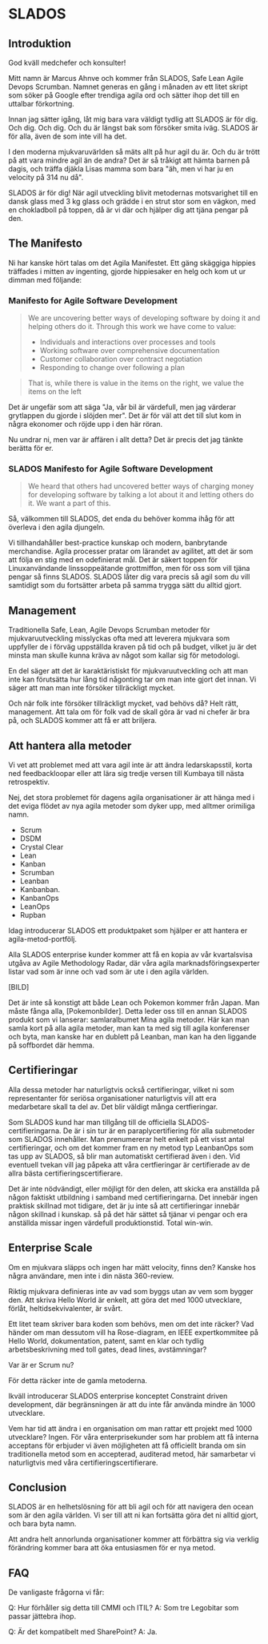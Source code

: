 # SLADOS

## Introduktion

God kväll medchefer och konsulter!

Mitt namn är Marcus Ahnve och kommer från SLADOS, Safe Lean Agile
Devops Scrumban. Namnet generas en gång i månaden av ett litet skript
som söker på Google efter trendiga agila ord och sätter ihop det till
en uttalbar förkortning.

Innan jag sätter igång, låt mig bara vara väldigt tydlig att SLADOS är
för dig. Och dig. Och dig. Och du är längst bak som försöker smita
iväg. SLADOS är för alla, även de som inte vill ha det.

I den moderna mjukvaruvärlden så mäts allt på hur agil du är. Och du
är trött på att vara mindre agil än de andra? Det är så tråkigt att
hämta barnen på dagis, och träffa djäkla Lisas mamma som bara "äh, men
vi har ju en velocity på 314 nu då".

SLADOS är för dig! När agil utveckling blivit metodernas motsvarighet
till en dansk glass med 3 kg glass och grädde i en strut stor som en
vägkon, med en chokladboll på toppen, då är vi där och hjälper dig att
tjäna pengar på den.

## The Manifesto

Ni har kanske hört talas om det Agila Manifestet. Ett gäng skäggiga
hippies träffades i mitten av ingenting, gjorde hippiesaker en helg
och kom ut ur dimman med följande:

### Manifesto for Agile Software Development

> We are uncovering better ways of developing software by doing it and
> helping others do it. Through this work we have come to value:
>
> * Individuals and interactions over processes and tools
> * Working software over comprehensive documentation
> * Customer collaboration over contract negotiation
> * Responding to change over following a plan

> That is, while there is value in the items on the right, we value
> the items on the left

Det är ungefär som att säga "Ja, vår bil är värdefull, men jag
värderar grytlappen du gjorde i slöjden mer". Det är för väl att det
till slut kom in några ekonomer och röjde upp i den här röran.

Nu undrar ni, men var är affären i allt detta? Det är precis det jag
tänkte berätta för er.

### SLADOS Manifesto for Agile Software Development

> We heard that others had uncovered better ways of charging money for
> developing software by talking a lot about it and letting others do
> it.  We want a part of this.

Så, välkommen till SLADOS, det enda du behöver komma ihåg för att
överleva i den agila djungeln.

Vi tillhandahåller best-practice kunskap och modern, banbrytande
merchandise. Agila processer pratar om lärandet av agilitet, att det
är som att följa en stig med en odefinierat mål. Det är säkert toppen
för Linuxanvändande linssoppeätande grottmiffon, men för oss
som vill tjäna pengar så finns SLADOS. SLADOS låter dig vara precis så
agil som du vill samtidigt som du fortsätter arbeta på samma trygga
sätt du alltid gjort.


## Management

Traditionella Safe, Lean, Agile Devops Scrumban metoder för
mjukvaruutveckling misslyckas ofta med att leverera mjukvara som
uppfyller de i förväg uppställda kraven på tid och på budget, vilket
ju är det minsta man skulle kunna kräva av något som kallar sig för
metodologi.

En del säger att det är karaktäristiskt för mjukvaruutveckling och att
man inte kan förutsätta hur lång tid någonting tar om man inte gjort
det innan. Vi säger att man man inte försöker tillräckligt mycket.

Och när folk inte försöker tillräckligt mycket, vad behövs då? Helt
rätt, management. Att tala om för folk vad de skall göra är vad ni
chefer är bra på, och SLADOS kommer att få er att briljera.

## Att hantera alla metoder

Vi vet att problemet med att vara agil inte är att ändra
ledarskapsstil, korta ned feedbackloopar eller att lära sig tredje
versen till Kumbaya till nästa retrospektiv.

Nej, det stora problemet för dagens agila organisationer är att hänga
med i det eviga flödet av nya agila metoder som dyker upp, med alltmer
orimiliga namn.

* Scrum
* DSDM
* Crystal Clear
* Lean
* Kanban
* Scrumban
* Leanban
* Kanbanban.
* KanbanOps
* LeanOps
* Rupban


Idag introducerar SLADOS ett produktpaket som hjälper er att hantera
er agila-metod-portfölj.

Alla SLADOS enterprise kunder kommer att få en kopia av vår
kvartalsvisa utgåva av Agile Methodology Radar, där våra agila
marknadsföringsexperter listar vad som är inne och vad som är ute i
den agila världen.

[BILD]

Det är inte så konstigt att både Lean och Pokemon kommer från
Japan. Man måste fånga alla, [Pokemonbilder]. Detta leder oss till en
annan SLADOS produkt som vi lanserar: samlaralbumet Mina agila
metoder. Här kan man samla kort på alla agila metoder, man kan ta med
sig till agila konferenser och byta, man kanske har en dublett på
Leanban, man kan ha den liggande på soffbordet där hemma.


## Certifieringar

Alla dessa metoder har naturligtvis också certifieringar, vilket ni
som representanter för seriösa organisationer naturligtvis vill att era
medarbetare skall ta del av. Det blir väldigt många certfieringar.

Som SLADOS kund har man tillgång till de officiella
SLADOS-certifieringarna. De är i sin tur är en paraplycertifiering för
alla submetoder som SLADOS innehåller. Man prenumererar helt enkelt på
ett visst antal certifieringar, och om det kommer fram en ny metod typ
LeanbanOps som tas upp av SLADOS, så blir man automatiskt certifierad
även i den. Vid eventuell tvekan vill jag påpeka att våra
certfieringar är certifierade av de allra bästa
certifieringscertifierare.

Det är inte nödvändigt, eller möjligt för den delen, att skicka era
anställda på någon faktiskt utbildning i samband med certifieringarna.
Det innebär ingen praktisk skillnad mot tidigare, det är ju inte så
att certifieringar innebär någon skillnad i kunskap.  så på det här sättet
så tjänar vi pengar och era anställda missar ingen värdefull
produktionstid. Total win-win.

## Enterprise Scale

Om en mjukvara släpps och ingen har mätt velocity, finns den? Kanske
hos några användare, men inte i din nästa 360-review.

Riktig mjukvara definieras inte av vad som byggs utan av vem som
bygger den. Att skriva Hello World är enkelt, att göra det med 1000
utvecklare, förlåt, heltidsekvivalenter, är svårt.

Ett litet team skriver bara koden som behövs, men om det inte räcker?
Vad händer om man dessutom vill ha Rose-diagram, en IEEE
expertkommitee på Hello World, dokumentation, patent, samt en klar och
tydlig arbetsbeskrivning med toll gates, dead lines, avstämningar?

Var är er Scrum nu?

För detta räcker inte de gamla metoderna.

Ikväll introducerar SLADOS enterprise konceptet Constraint driven
development, där begränsningen är att du inte får använda mindre än
1000 utvecklare.

Vem har tid att ändra i en organisation om man rattar ett projekt med
1000 utvecklare? Ingen. För våra enterprisekunder som har problem att
få interna acceptans för erbjuder vi även möjligheten att få
officiellt branda om sin traditionella metod som en accepterad,
auditerad metod, här samarbetar vi naturligtvis med våra
certifieringscertifierare.

## Conclusion

SLADOS är en helhetslösning för att bli agil och för att navigera den
ocean som är den agila världen. Vi ser till att ni kan fortsätta göra
det ni alltid gjort, och bara byta namn.

Att andra helt annorlunda organisationer kommer att förbättra sig via
verklig förändring kommer bara att öka entusiasmen för er nya metod.

## FAQ

De vanligaste frågorna vi får:

Q: Hur förhåller sig detta till CMMI och ITIL?
A: Som tre Legobitar som passar jättebra ihop.

Q: Är det kompatibelt med SharePoint?
A: Ja.

